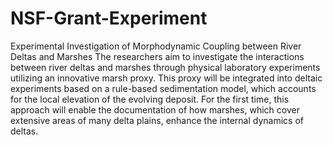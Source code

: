 # NSF-Grant-Experiment
Experimental Investigation of Morphodynamic Coupling between River Deltas and Marshes
The researchers aim to investigate the interactions between river deltas and marshes through physical laboratory experiments utilizing an innovative marsh proxy. This proxy will be integrated into deltaic experiments based on a rule-based sedimentation model, which accounts for the local elevation of the evolving deposit. For the first time, this approach will enable the documentation of how marshes, which cover extensive areas of many delta plains, enhance the internal dynamics of deltas.
